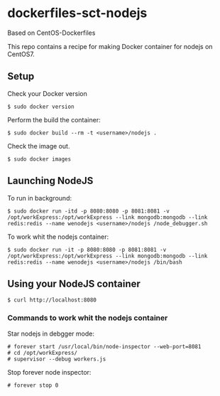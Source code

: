 dockerfiles-sct-nodejs
========================

Based on CentOS-Dockerfiles

This repo contains a recipe for making Docker container for nodejs on CentOS7.

Setup
-----

Check your Docker version

    $ sudo docker version

Perform the build the container:

    $ sudo docker build --rm -t <username>/nodejs .

Check the image out.

    $ sudo docker images

Launching NodeJS
----------------

To run in background:

    $ sudo docker run -itd -p 8080:8080 -p 8081:8081 -v /opt/workExpress:/opt/workExpress --link mongodb:mongodb --link redis:redis --name wenodejs <username>/nodejs /node_debugger.sh

To work whit the nodejs container:

    $ sudo docker run -it -p 8080:8080 -p 8081:8081 -v /opt/workExpress:/opt/workExpress --link mongodb:mongodb --link redis:redis --name wenodejs <username>/nodejs /bin/bash

Using your NodeJS container
---------------------------

    $ curl http://localhost:8080
    
### Commands to work whit the nodejs container ###
Star nodejs in debgger mode:

    # forever start /usr/local/bin/node-inspector --web-port=8081
    # cd /opt/workExpress/
    # supervisor --debug workers.js

Stop forever node inspector:

    # forever stop 0
